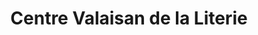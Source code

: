 ---
title: "Centre Valaisan de la Literie"
url: /conthey/centre-valaisan-de-la-literie/
shop: Möbel
---